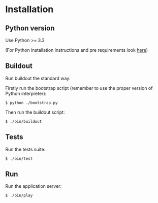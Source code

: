 Installation
============


Python version
--------------

Use Python >= 3.3

(For Python installation instructions and pre requirements look
[here](https://github.com/radekj/dealer-buildout#pre-requirements))


Buildout
--------

Run buildout the standard way:

Firstly run the bootstrap script (remember to use the proper version of Python
interpreter):

`$ python ./bootstrap.py`

Then run the buildout script:

`$ ./bin/buildout`


Tests
-----

Run the tests suite:

`$ ./bin/test`


Run
---

Run the application server:

`$ ./bin/play`
